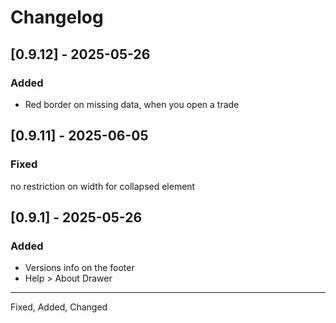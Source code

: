 
# Changelog

## [0.9.12] - 2025-05-26
### Added
- Red border on missing data, when you open a trade

## [0.9.11] - 2025-06-05
### Fixed
no restriction on width for collapsed element

## [0.9.1] - 2025-05-26
### Added
- Versions info on the footer
- Help > About Drawer

---

Fixed, Added, Changed